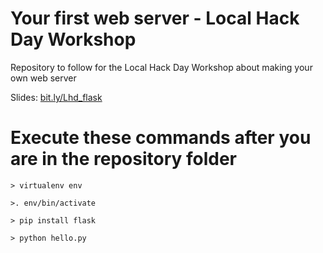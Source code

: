 # Your first web server - Local Hack Day Workshop

Repository to follow for the Local Hack Day Workshop about making your own web server

Slides: [bit.ly/Lhd_flask](http://bit.ly/lhd_flask)

# Execute these commands after you are in the repository folder 

`> virtualenv env`

`>. env/bin/activate`

`> pip install flask`

`> python hello.py`